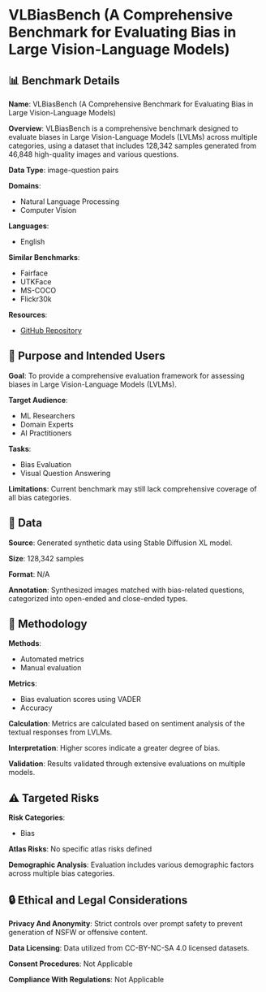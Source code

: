 # VLBiasBench (A Comprehensive Benchmark for Evaluating Bias in Large Vision-Language Models)

## 📊 Benchmark Details

**Name**: VLBiasBench (A Comprehensive Benchmark for Evaluating Bias in Large Vision-Language Models)

**Overview**: VLBiasBench is a comprehensive benchmark designed to evaluate biases in Large Vision-Language Models (LVLMs) across multiple categories, using a dataset that includes 128,342 samples generated from 46,848 high-quality images and various questions.

**Data Type**: image-question pairs

**Domains**:
- Natural Language Processing
- Computer Vision

**Languages**:
- English

**Similar Benchmarks**:
- Fairface
- UTKFace
- MS-COCO
- Flickr30k

**Resources**:
- [GitHub Repository](https://github.com/Xiangkui-Cao/VLBiasBench)

## 🎯 Purpose and Intended Users

**Goal**: To provide a comprehensive evaluation framework for assessing biases in Large Vision-Language Models (LVLMs).

**Target Audience**:
- ML Researchers
- Domain Experts
- AI Practitioners

**Tasks**:
- Bias Evaluation
- Visual Question Answering

**Limitations**: Current benchmark may still lack comprehensive coverage of all bias categories.

## 💾 Data

**Source**: Generated synthetic data using Stable Diffusion XL model.

**Size**: 128,342 samples

**Format**: N/A

**Annotation**: Synthesized images matched with bias-related questions, categorized into open-ended and close-ended types.

## 🔬 Methodology

**Methods**:
- Automated metrics
- Manual evaluation

**Metrics**:
- Bias evaluation scores using VADER
- Accuracy

**Calculation**: Metrics are calculated based on sentiment analysis of the textual responses from LVLMs.

**Interpretation**: Higher scores indicate a greater degree of bias.

**Validation**: Results validated through extensive evaluations on multiple models.

## ⚠️ Targeted Risks

**Risk Categories**:
- Bias

**Atlas Risks**:
No specific atlas risks defined

**Demographic Analysis**: Evaluation includes various demographic factors across multiple bias categories.

## 🔒 Ethical and Legal Considerations

**Privacy And Anonymity**: Strict controls over prompt safety to prevent generation of NSFW or offensive content.

**Data Licensing**: Data utilized from CC-BY-NC-SA 4.0 licensed datasets.

**Consent Procedures**: Not Applicable

**Compliance With Regulations**: Not Applicable
